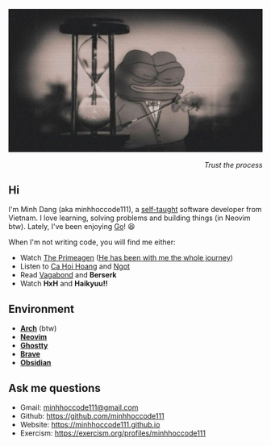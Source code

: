 ![Pepe Violin](pepe-violin.webp)

<p style="text-align: right;"><i style="">Trust the process</i></p>

## Hi

I'm Minh Dang (aka minhhoccode111), a [self-taught](https://www.theodinproject.com/) software developer from Vietnam.
I love learning, solving problems and building things (in Neovim btw).
Lately, I've been enjoying [Go](https://go.dev/)! 😆

When I'm not writing code, you will find me either:

- Watch [The Primeagen](https://www.youtube.com/watch?v=tNZnLkRBYA8) ([He has been with me the whole journey](https://www.youtube.com/watch?v=96VlfN7ViyE))
- Listen to [Ca Hoi Hoang](https://www.youtube.com/@cahoihoang) and [Ngot](https://www.youtube.com/c/Ng%E1%BB%8Dtband)
- Read [Vagabond](https://drive.google.com/drive/u/0/folders/1o7A4S189u5SZyDmnbok3sN9rvu3q39me) and **Berserk**
- Watch **HxH** and **Haikyuu!!**

## Environment

- **[Arch](https://archlinux.org/)** (btw)
- **[Neovim](https://neovim.io/)**
- **[Ghostty](https://ghostty.org/)**
- **[Brave](https://brave.com/)**
- **[Obsidian](https://obsidian.md/)**

## Ask me questions

- Gmail: <minhhoccode111@gmail.com>
- Github: <https://github.com/minhhoccode111>
- Website: <https://minhhoccode111.github.io>
- Exercism: <https://exercism.org/profiles/minhhoccode111>

<!-- <div class="youtube-wrapper" style="position: relative; width: 100%; padding-bottom: 56.25%; margin: 1rem 0;"> -->
<!--   <iframe -->
<!--     style="position: absolute; top: 0; left: 0; width: 100%; height: 100%; border: none;" -->
<!--     src="https://www.youtube.com/embed/QIyc6NKS5J0" -->
<!--     allow="accelerometer; autoplay; encrypted-media; gyroscope; picture-in-picture" -->
<!--     allowfullscreen -->
<!--   ></iframe> -->
<!-- </div> -->
